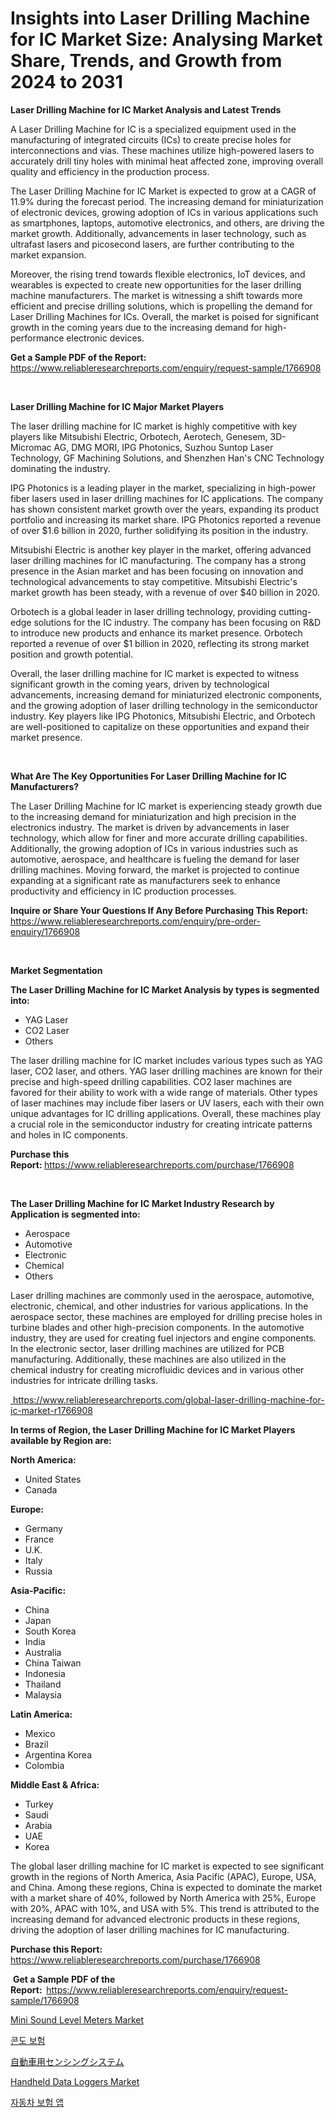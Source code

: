 <p><h1>Insights into Laser Drilling Machine for IC Market Size: Analysing Market Share, Trends, and Growth from 2024 to 2031</h1></p><p><strong>Laser Drilling Machine for IC Market Analysis and Latest Trends</strong></p>
<p><p>A Laser Drilling Machine for IC is a specialized equipment used in the manufacturing of integrated circuits (ICs) to create precise holes for interconnections and vias. These machines utilize high-powered lasers to accurately drill tiny holes with minimal heat affected zone, improving overall quality and efficiency in the production process.</p><p>The Laser Drilling Machine for IC Market is expected to grow at a CAGR of 11.9% during the forecast period. The increasing demand for miniaturization of electronic devices, growing adoption of ICs in various applications such as smartphones, laptops, automotive electronics, and others, are driving the market growth. Additionally, advancements in laser technology, such as ultrafast lasers and picosecond lasers, are further contributing to the market expansion.</p><p>Moreover, the rising trend towards flexible electronics, IoT devices, and wearables is expected to create new opportunities for the laser drilling machine manufacturers. The market is witnessing a shift towards more efficient and precise drilling solutions, which is propelling the demand for Laser Drilling Machines for ICs. Overall, the market is poised for significant growth in the coming years due to the increasing demand for high-performance electronic devices.</p></p>
<p><strong>Get a Sample PDF of the Report:&nbsp;</strong> <a href="https://www.reliableresearchreports.com/enquiry/request-sample/1766908">https://www.reliableresearchreports.com/enquiry/request-sample/1766908</a></p>
<p>&nbsp;</p>
<p><strong>Laser Drilling Machine for IC Major Market Players</strong></p>
<p><p>The laser drilling machine for IC market is highly competitive with key players like Mitsubishi Electric, Orbotech, Aerotech, Genesem, 3D-Micromac AG, DMG MORI, IPG Photonics, Suzhou Suntop Laser Technology, GF Machining Solutions, and Shenzhen Han's CNC Technology dominating the industry.</p><p>IPG Photonics is a leading player in the market, specializing in high-power fiber lasers used in laser drilling machines for IC applications. The company has shown consistent market growth over the years, expanding its product portfolio and increasing its market share. IPG Photonics reported a revenue of over $1.6 billion in 2020, further solidifying its position in the industry.</p><p>Mitsubishi Electric is another key player in the market, offering advanced laser drilling machines for IC manufacturing. The company has a strong presence in the Asian market and has been focusing on innovation and technological advancements to stay competitive. Mitsubishi Electric's market growth has been steady, with a revenue of over $40 billion in 2020.</p><p>Orbotech is a global leader in laser drilling technology, providing cutting-edge solutions for the IC industry. The company has been focusing on R&D to introduce new products and enhance its market presence. Orbotech reported a revenue of over $1 billion in 2020, reflecting its strong market position and growth potential.</p><p>Overall, the laser drilling machine for IC market is expected to witness significant growth in the coming years, driven by technological advancements, increasing demand for miniaturized electronic components, and the growing adoption of laser drilling technology in the semiconductor industry. Key players like IPG Photonics, Mitsubishi Electric, and Orbotech are well-positioned to capitalize on these opportunities and expand their market presence.</p></p>
<p>&nbsp;</p>
<p><strong>What Are The Key Opportunities For Laser Drilling Machine for IC Manufacturers?</strong></p>
<p><p>The Laser Drilling Machine for IC market is experiencing steady growth due to the increasing demand for miniaturization and high precision in the electronics industry. The market is driven by advancements in laser technology, which allow for finer and more accurate drilling capabilities. Additionally, the growing adoption of ICs in various industries such as automotive, aerospace, and healthcare is fueling the demand for laser drilling machines. Moving forward, the market is projected to continue expanding at a significant rate as manufacturers seek to enhance productivity and efficiency in IC production processes.</p></p>
<p><strong>Inquire or Share Your Questions If Any Before Purchasing This Report:</strong> <a href="https://www.reliableresearchreports.com/enquiry/pre-order-enquiry/1766908">https://www.reliableresearchreports.com/enquiry/pre-order-enquiry/1766908</a></p>
<p>&nbsp;</p>
<p><strong>Market Segmentation</strong></p>
<p><strong>The Laser Drilling Machine for IC Market Analysis by types is segmented into:</strong></p>
<p><ul><li>YAG Laser</li><li>CO2 Laser</li><li>Others</li></ul></p>
<p><p>The laser drilling machine for IC market includes various types such as YAG laser, CO2 laser, and others. YAG laser drilling machines are known for their precise and high-speed drilling capabilities. CO2 laser machines are favored for their ability to work with a wide range of materials. Other types of laser machines may include fiber lasers or UV lasers, each with their own unique advantages for IC drilling applications. Overall, these machines play a crucial role in the semiconductor industry for creating intricate patterns and holes in IC components.</p></p>
<p><strong>Purchase this Report:&nbsp;</strong><a href="https://www.reliableresearchreports.com/purchase/1766908">https://www.reliableresearchreports.com/purchase/1766908</a></p>
<p>&nbsp;</p>
<p><strong>The Laser Drilling Machine for IC Market Industry Research by Application is segmented into:</strong></p>
<p><ul><li>Aerospace</li><li>Automotive</li><li>Electronic</li><li>Chemical</li><li>Others</li></ul></p>
<p><p>Laser drilling machines are commonly used in the aerospace, automotive, electronic, chemical, and other industries for various applications. In the aerospace sector, these machines are employed for drilling precise holes in turbine blades and other high-precision components. In the automotive industry, they are used for creating fuel injectors and engine components. In the electronic sector, laser drilling machines are utilized for PCB manufacturing. Additionally, these machines are also utilized in the chemical industry for creating microfluidic devices and in various other industries for intricate drilling tasks.</p></p>
<p><a href="https://www.reliableresearchreports.com/global-laser-drilling-machine-for-ic-market-r1766908">&nbsp;https://www.reliableresearchreports.com/global-laser-drilling-machine-for-ic-market-r1766908</a></p>
<p><strong>In terms of Region, the Laser Drilling Machine for IC Market Players available by Region are:</strong></p>
<p>
    <p> <strong> North America: </strong>
        <ul>
            <li>United States</li>
            <li>Canada</li>
        </ul>
        </p> 
    <p> <strong> Europe: </strong>
        <ul>
            <li>Germany</li>
            <li>France</li>
            <li>U.K.</li>
            <li>Italy</li>
            <li>Russia</li>
        </ul>
        </p> 
    <p> <strong> Asia-Pacific: </strong>
        <ul>
            <li>China</li>
            <li>Japan</li>
            <li>South Korea</li>
            <li>India</li>
            <li>Australia</li>
            <li>China Taiwan</li>
            <li>Indonesia</li>
            <li>Thailand</li>
            <li>Malaysia</li>
        </ul>
        </p> 
    <p> <strong> Latin America: </strong>
        <ul>
            <li>Mexico</li>
            <li>Brazil</li>
            <li>Argentina Korea</li>
            <li>Colombia</li>
        </ul>
        </p> 
    <p> <strong> Middle East & Africa: </strong>
        <ul>
            <li>Turkey</li>
            <li>Saudi</li>
            <li>Arabia</li>
            <li>UAE</li>
            <li>Korea</li>
        </ul>
    </p>
    </p>
<p><p>The global laser drilling machine for IC market is expected to see significant growth in the regions of North America, Asia Pacific (APAC), Europe, USA, and China. Among these regions, China is expected to dominate the market with a market share of 40%, followed by North America with 25%, Europe with 20%, APAC with 10%, and USA with 5%. This trend is attributed to the increasing demand for advanced electronic products in these regions, driving the adoption of laser drilling machines for IC manufacturing.</p></p>
<p><strong>Purchase this Report: </strong><a href="https://www.reliableresearchreports.com/purchase/1766908">https://www.reliableresearchreports.com/purchase/1766908</a></p>
<p>&nbsp;<strong>Get a Sample PDF of the Report:&nbsp;&nbsp;</strong><a href="https://www.reliableresearchreports.com/enquiry/request-sample/1766908">https://www.reliableresearchreports.com/enquiry/request-sample/1766908</a></p>
<p><strong></strong></p>
<p><p><a href="https://github.com/mahnoor2003/Market-Research-Report-List-5/blob/main/mini-sound-level-meters-market.md">Mini Sound Level Meters Market</a></p><p><a href="https://github.com/trmesnao7959541/Market-Research-Report-List-2/blob/main/7295281175287.md">콘도 보험</a></p><p><a href="https://github.com/JanickJohns/Market-Research-Report-List-1/blob/main/3841874162841.md">自動車用センシングシステム</a></p><p><a href="https://github.com/BryceTownsendr/Market-Research-Report-List-5/blob/main/handheld-data-loggers-market.md">Handheld Data Loggers Market</a></p><p><a href="https://github.com/vsn7qpua81q/Market-Research-Report-List-2/blob/main/7917004175288.md">자동차 보험 앱</a></p></p>